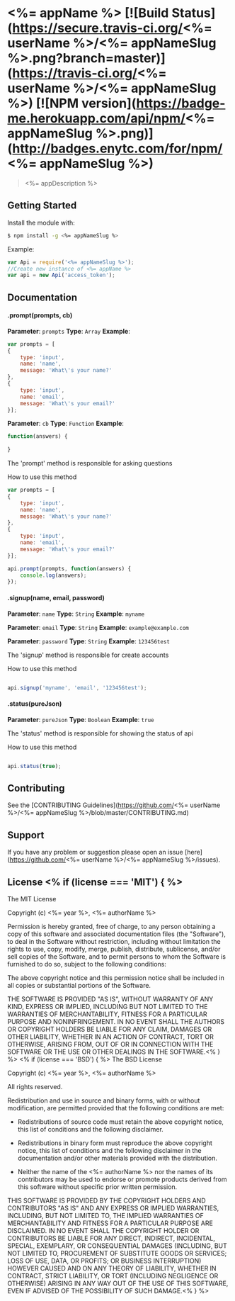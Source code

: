 # <%= appName %> [![Build Status](https://secure.travis-ci.org/<%= userName %>/<%= appNameSlug %>.png?branch=master)](https://travis-ci.org/<%= userName %>/<%= appNameSlug %>) [![NPM version](https://badge-me.herokuapp.com/api/npm/<%= appNameSlug %>.png)](http://badges.enytc.com/for/npm/<%= appNameSlug %>)

> <%= appDescription %>

## Getting Started
Install the module with: 

```bash
$ npm install -g <%= appNameSlug %>
```

Example:

```javascript
var Api = require('<%= appNameSlug %>');
//Create new instance of <%= appName %>
var api = new Api('access_token');
```

## Documentation

#### .prompt(prompts, cb)

**Parameter**: `prompts`
**Type**: `Array`
**Example**: 

```javascript
var prompts = [
{
	type: 'input',
	name: 'name',
	message: 'What\'s your name?'
}, 
{
	type: 'input',
	name: 'email',
	message: 'What\'s your email?'
}];
```

**Parameter**: `cb`
**Type**: `Function`
**Example**:

```javascript
function(answers) {
	
}
```

The 'prompt' method is responsible for asking questions

How to use this method

```javascript
var prompts = [
{
	type: 'input',
	name: 'name',
	message: 'What\'s your name?'
}, 
{
	type: 'input',
	name: 'email',
	message: 'What\'s your email?'
}];

api.prompt(prompts, function(answers) {
	console.log(answers);
}); 
```

#### .signup(name, email, password)

**Parameter**: `name`
**Type**: `String`
**Example**: `myname`


**Parameter**: `email`
**Type**: `String`
**Example**: `example@example.com`


**Parameter**: `password`
**Type**: `String`
**Example**: `123456test`


The 'signup' method is responsible for create accounts

How to use this method

```javascript

api.signup('myname', 'email', '123456test');
```

#### .status(pureJson)

**Parameter**: `pureJson`
**Type**: `Boolean`
**Example**: `true`


The 'status' method is responsible for showing the status of api

How to use this method

```javascript

api.status(true);
```


## Contributing

See the [CONTRIBUTING Guidelines](https://github.com/<%= userName %>/<%= appNameSlug %>/blob/master/CONTRIBUTING.md)

## Support
If you have any problem or suggestion please open an issue [here](https://github.com/<%= userName %>/<%= appNameSlug %>/issues).

## License <% if (license === 'MIT') { %>

The MIT License

Copyright (c) <%= year %>, <%= authorName %>

Permission is hereby granted, free of charge, to any person
obtaining a copy of this software and associated documentation
files (the "Software"), to deal in the Software without
restriction, including without limitation the rights to use,
copy, modify, merge, publish, distribute, sublicense, and/or sell
copies of the Software, and to permit persons to whom the
Software is furnished to do so, subject to the following
conditions:

The above copyright notice and this permission notice shall be
included in all copies or substantial portions of the Software.

THE SOFTWARE IS PROVIDED "AS IS", WITHOUT WARRANTY OF ANY KIND,
EXPRESS OR IMPLIED, INCLUDING BUT NOT LIMITED TO THE WARRANTIES
OF MERCHANTABILITY, FITNESS FOR A PARTICULAR PURPOSE AND
NONINFRINGEMENT. IN NO EVENT SHALL THE AUTHORS OR COPYRIGHT
HOLDERS BE LIABLE FOR ANY CLAIM, DAMAGES OR OTHER LIABILITY,
WHETHER IN AN ACTION OF CONTRACT, TORT OR OTHERWISE, ARISING
FROM, OUT OF OR IN CONNECTION WITH THE SOFTWARE OR THE USE OR
OTHER DEALINGS IN THE SOFTWARE.<% } %>
<% if (license === 'BSD') { %>
The BSD License

Copyright (c) <%= year %>, <%= authorName %>

All rights reserved.

Redistribution and use in source and binary forms, with or without modification,
are permitted provided that the following conditions are met:

* Redistributions of source code must retain the above copyright notice, this
  list of conditions and the following disclaimer.

* Redistributions in binary form must reproduce the above copyright notice, this
  list of conditions and the following disclaimer in the documentation and/or
  other materials provided with the distribution.

* Neither the name of the <%= authorName %> nor the names of its
  contributors may be used to endorse or promote products derived from
  this software without specific prior written permission.

THIS SOFTWARE IS PROVIDED BY THE COPYRIGHT HOLDERS AND CONTRIBUTORS "AS IS" AND
ANY EXPRESS OR IMPLIED WARRANTIES, INCLUDING, BUT NOT LIMITED TO, THE IMPLIED
WARRANTIES OF MERCHANTABILITY AND FITNESS FOR A PARTICULAR PURPOSE ARE
DISCLAIMED. IN NO EVENT SHALL THE COPYRIGHT HOLDER OR CONTRIBUTORS BE LIABLE FOR
ANY DIRECT, INDIRECT, INCIDENTAL, SPECIAL, EXEMPLARY, OR CONSEQUENTIAL DAMAGES
(INCLUDING, BUT NOT LIMITED TO, PROCUREMENT OF SUBSTITUTE GOODS OR SERVICES;
LOSS OF USE, DATA, OR PROFITS; OR BUSINESS INTERRUPTION) HOWEVER CAUSED AND ON
ANY THEORY OF LIABILITY, WHETHER IN CONTRACT, STRICT LIABILITY, OR TORT
(INCLUDING NEGLIGENCE OR OTHERWISE) ARISING IN ANY WAY OUT OF THE USE OF THIS
SOFTWARE, EVEN IF ADVISED OF THE POSSIBILITY OF SUCH DAMAGE.<% } %>
